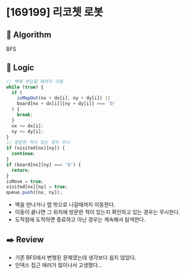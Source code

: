 # [169199] 리코쳇 로봇

## :pushpin: **Algorithm**

BFS

## :round_pushpin: **Logic**

```javascript
// 벽에 부딛힐 때까지 이동
while (true) {
  if (
    isMapOut(nx + dx[i], ny + dy[i]) ||
    board[nx + dx[i]][ny + dy[i]] === 'D'
  ) {
    break;
  }
  nx += dx[i];
  ny += dy[i];
}
// 방문한 적이 있는 경우 무시
if (visited[nx][ny]) {
  continue;
}
if (board[nx][ny] === 'G') {
  return;
}
isMove = true;
visited[nx][ny] = true;
queue.push([nx, ny]);
```

- 벽을 만나거나 맵 밖으로 나갈때까지 이동한다.
- 이동이 끝나면 그 위치에 방문한 적이 있는지 확인하고 있는 경우는 무시한다.
- 도착점에 도착하면 종료하고 아닌 경우는 계속해서 탐색한다.

## :black_nib: **Review**

- 기존 BFS에서 변형된 문제였는데 생각보다 쉽지 않았다.
- 인덱스 접근 에러가 많이나서 고생했다...
